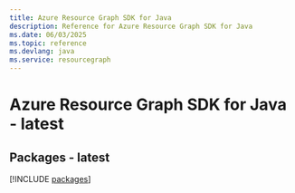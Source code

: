 ```yaml
---
title: Azure Resource Graph SDK for Java
description: Reference for Azure Resource Graph SDK for Java
ms.date: 06/03/2025
ms.topic: reference
ms.devlang: java
ms.service: resourcegraph
---
```

# Azure Resource Graph SDK for Java - latest
## Packages - latest
[!INCLUDE [packages](resource-graph-index.md)]